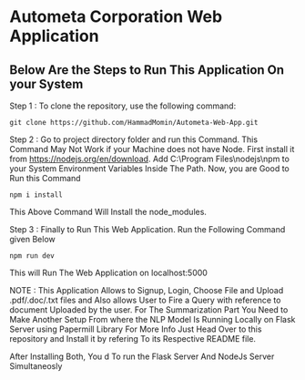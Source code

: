 # Autometa Corporation Web Application

Below Are the Steps to Run This Application On your System
--------------------------------------------------------------------
Step 1 : To clone the repository, use the following command:

```
git clone https://github.com/HammadMomin/Autometa-Web-App.git
```
Step 2 : Go to project directory folder and run this Command. This Command May Not Work if your Machine does not have Node. First install it from  https://nodejs.org/en/download.  Add ‪C:\Program Files\nodejs\npm to your System Environment Variables Inside The Path. Now, you are Good to Run this Command 

```
npm i install
```
This Above Command Will Install the node_modules. 

Step 3 : Finally to Run This Web Application. Run the Following Command given Below

```
npm run dev
```
This will Run The Web Application on localhost:5000

NOTE : This Application Allows to Signup, Login, Choose File and  Upload .pdf/.doc/.txt files and Also allows User to Fire a Query with reference to document Uploaded by the user. For The Summarization Part You Need to Make Another Setup From where the NLP Model Is Running Locally on Flask Server using Papermill Library 
For More Info Just Head Over to this repository and Install it by refering To its Respective README file. 

After Installing Both, You d To run the Flask Server And NodeJs Server Simultaneosly 
